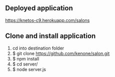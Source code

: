 ## Deployed application
https://knetos-c9.herokuapp.com/salons

## Clone and install application
1. cd into destination folder
2. $ git clone https://github.com/kenone/salon.git
3. $ npm install
4. $ cd server/
5. $ node server.js


